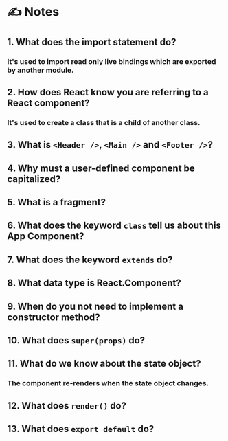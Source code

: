 #  ✍️ Notes
## 1. What does the import statement do?

### It's used to import read only live bindings which are exported by another module.

## 2. How does React know you are referring to a React component?

### It's used to create a class that is a child of another class.

## 3. What is `<Header />`, `<Main />` and `<Footer />`?

### 

## 4. Why must a user-defined component be capitalized?

### 

## 5. What is a fragment?

###

## 6. What does the keyword `class` tell us about this App Component?

### 

## 7. What does the keyword `extends` do?

### 

## 8. What data type is React.Component?

### 

## 9. When do you not need to implement a constructor method?

### 

## 10. What does `super(props)` do?

###

## 11. What do we know about the state object?

### The component re-renders when the state object changes.

## 12. What does `render()` do?

###

## 13. What does `export default` do?

### 

